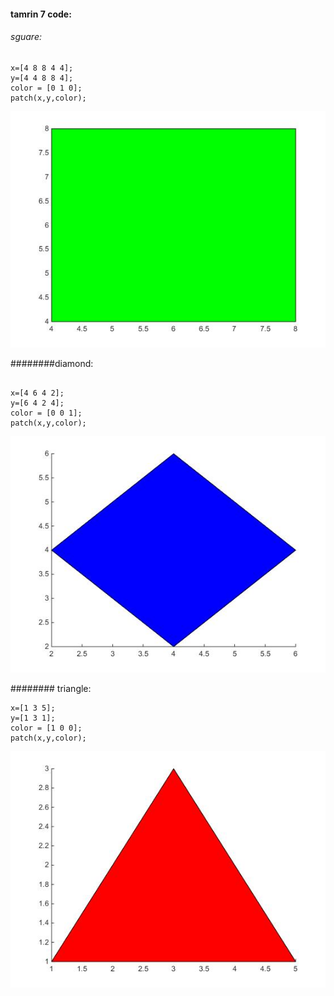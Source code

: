 #### tamrin 7 code:

###### sguare:

```
x=[4 8 8 4 4];
y=[4 4 8 8 4];
color = [0 1 0];
patch(x,y,color);

```


![khorooji](square.jpg)


########diamond:

 ```

x=[4 6 4 2];
y=[6 4 2 4];
color = [0 0 1];
patch(x,y,color);

 ```
![khorooji](diamond.jpg)



######## triangle:

```
x=[1 3 5];
y=[1 3 1];
color = [1 0 0];
patch(x,y,color);

```

![khorooji](triangle.jpg)